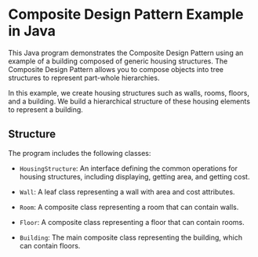 # Composite Design Pattern Example in Java

This Java program demonstrates the Composite Design Pattern using an example of a building composed of generic housing structures. The Composite Design Pattern allows you to compose objects into tree structures to represent part-whole hierarchies.

In this example, we create housing structures such as walls, rooms, floors, and a building. We build a hierarchical structure of these housing elements to represent a building.

## Structure

The program includes the following classes:

- `HousingStructure`: An interface defining the common operations for housing structures, including displaying, getting area, and getting cost.

- `Wall`: A leaf class representing a wall with area and cost attributes.

- `Room`: A composite class representing a room that can contain walls.

- `Floor`: A composite class representing a floor that can contain rooms.

- `Building`: The main composite class representing the building, which can contain floors.
